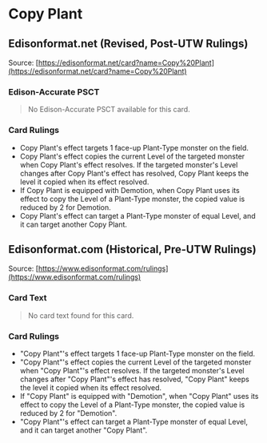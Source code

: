 # Copy Plant

## Edisonformat.net (Revised, Post-UTW Rulings)

Source: [https://edisonformat.net/card?name=Copy%20Plant](https://edisonformat.net/card?name=Copy%20Plant)

### Edison-Accurate PSCT

> No Edison-Accurate PSCT available for this card.

### Card Rulings

*   Copy Plant's effect targets 1 face-up Plant-Type monster on the field.
*   Copy Plant's effect copies the current Level of the targeted monster when Copy Plant's effect resolves. If the targeted monster's Level changes after Copy Plant's effect has resolved, Copy Plant keeps the level it copied when its effect resolved.
*   If Copy Plant is equipped with Demotion, when Copy Plant uses its effect to copy the Level of a Plant-Type monster, the copied value is reduced by 2 for Demotion.
*   Copy Plant's effect can target a Plant-Type monster of equal Level, and it can target another Copy Plant.


## Edisonformat.com (Historical, Pre-UTW Rulings)

Source: [https://www.edisonformat.com/rulings](https://www.edisonformat.com/rulings)

### Card Text

> No card text found for this card.

### Card Rulings

*   "Copy Plant"'s effect targets 1 face-up Plant-Type monster on the field.
*   "Copy Plant"'s effect copies the current Level of the targeted monster when "Copy Plant"'s effect resolves. If the targeted monster's Level changes after "Copy Plant"'s effect has resolved, "Copy Plant" keeps the level it copied when its effect resolved.
*   If "Copy Plant" is equipped with "Demotion", when "Copy Plant" uses its effect to copy the Level of a Plant-Type monster, the copied value is reduced by 2 for "Demotion".
*   "Copy Plant"'s effect can target a Plant-Type monster of equal Level, and it can target another "Copy Plant".


